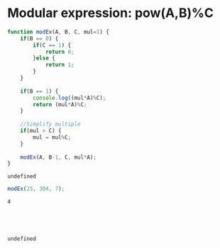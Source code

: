 
# Modular expression: pow(A,B)%C


```javascript
function modEx(A, B, C, mul=1) {
    if(B == 0) {
        if(C == 1) {
            return 0;
        }else {
            return 1;
        }
    }
    
    if(B == 1) {
        console.log((mul*A)%C);
        return (mul*A)%C;
    }
    
    //Simplify multiple
    if(mul > C) {
        mul = mul%C;
    }
    
    modEx(A, B-1, C, mul*A);
}
```




    undefined




```javascript
modEx(25, 304, 7);
```

    4





    undefined



